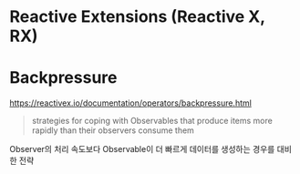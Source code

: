 # Reactive Extensions (Reactive X, RX)

# Backpressure

https://reactivex.io/documentation/operators/backpressure.html

> strategies for coping with Observables that produce items more rapidly than their observers consume them

Observer의 처리 속도보다 Observable이 더 빠르게 데이터를 생성하는 경우를 대비한 전략
